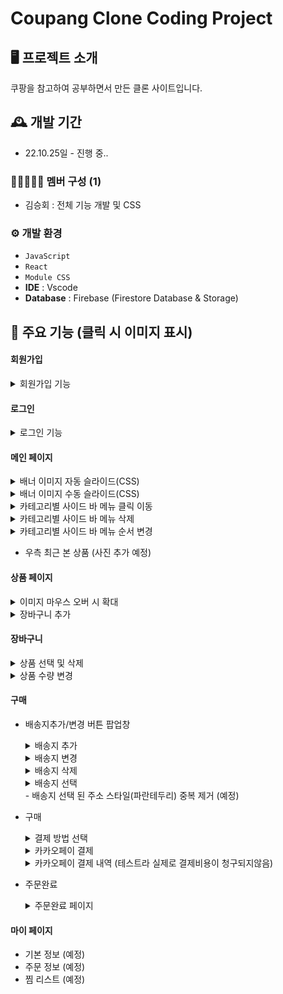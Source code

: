 # Coupang Clone Coding Project

## 🖥️ 프로젝트 소개
쿠팡을 참고하여 공부하면서 만든 클론 사이트입니다.
<br>

## 🕰️ 개발 기간
* 22.10.25일 - 진행 중..

### 👩🏻‍🤝‍🧑🏼 멤버 구성 (1)
- 김승회 : 전체 기능 개발 및 CSS

### ⚙️ 개발 환경
- `JavaScript`
- `React`
- `Module CSS`
- **IDE** : Vscode
- **Database** : Firebase (Firestore Database & Storage)

## 📌 주요 기능 (클릭 시 이미지 표시)
#### 회원가입 
<details markdown="1">
  <summary>회원가입 기능</summary>
  <img src="https://user-images.githubusercontent.com/50831567/233810758-6fc74848-159b-404b-a604-1d067867e9fd.gif" alt="회원가입"/>
</details>


#### 로그인
<details markdown="1">
  <summary>로그인 기능</summary>
  <img src="https://user-images.githubusercontent.com/50831567/233810787-fa72da36-6030-47dc-a2fe-beb8e7624fea.gif" alt="로그인"/>
</details>


#### 메인 페이지 
<details markdown="1">
  <summary>배너 이미지 자동 슬라이드(CSS)</summary>
  <img src="https://user-images.githubusercontent.com/50831567/233810792-f2baf7a6-8e05-490c-ae24-a801e2717e07.gif" alt="슬라이드1"/>
</details>

<details markdown="1">
  <summary>배너 이미지 수동 슬라이드(CSS)</summary>
  <img src="https://user-images.githubusercontent.com/50831567/233810794-c8c20327-fa6b-4dcc-8e8c-76c79c2c1a82.gif" alt="슬라이드2"/>
</details>

<details markdown="1">
  <summary>카테고리별 사이드 바 메뉴 클릭 이동</summary>
  <img src="https://user-images.githubusercontent.com/50831567/233810801-54595ab2-3d30-4059-9d11-1628d3e52ee2.gif" alt="클릭 이동"/>
</details>

<details markdown="1">
  <summary>카테고리별 사이드 바 메뉴 삭제</summary>
  <img src="https://user-images.githubusercontent.com/50831567/233810829-f6a47cee-61e6-4b7d-9ba5-7daed00aaea9.gif" alt="없애기"/>
</details>

<details markdown="1">
  <summary>카테고리별 사이드 바 메뉴 순서 변경</summary>
  <img src="https://user-images.githubusercontent.com/50831567/233810873-ae8e29a3-be1b-466d-b887-c7d7da30d067.gif" alt="순서 변경"/>
</details>

- 우측 최근 본 상품 (사진 추가 예정)

#### 상품 페이지
<details markdown="1">
  <summary>이미지 마우스 오버 시 확대</summary>
  <img src="https://user-images.githubusercontent.com/50831567/233810888-0a0b50f3-c462-4d36-85d0-8828848eab40.gif" alt="상품 확대"/>
</details>

<details markdown="1">
  <summary>장바구니 추가</summary>
  <img src="https://user-images.githubusercontent.com/50831567/233810890-6bc20529-ae1c-41b0-912c-1b740b1a04a1.gif" alt="장바구니 추가"/>
</details>

#### 장바구니
  <details markdown="1">
    <summary>상품 선택 및 삭제</summary>
    <img src="https://user-images.githubusercontent.com/50831567/233810923-1147662a-eb07-4168-ba46-411285e6840e.gif" alt="장바구니 선택/삭제"/>
  </details>

  <details markdown="1">
    <summary>상품 수량 변경</summary>
    <img src="https://user-images.githubusercontent.com/50831567/233810925-61c3213d-8b4f-4789-bcb0-0173e8a8288e.gif" alt="장바구니 수량 변경"/>
  </details>

#### 구매
- 배송지추가/변경 버튼 팝업창
    <details markdown="1">
      <summary>배송지 추가</summary>
      <img src="https://user-images.githubusercontent.com/50831567/233810926-b8e498ca-6a8a-4ec7-a32e-088a6031e3d8.gif" alt="배송지 추가"/>
    </details>
    <details markdown="1">
      <summary>배송지 변경</summary>
      <img src="https://github.com/butterbeetle/coupangpang/assets/50831567/b49fc179-7d48-4ec6-bd01-db434e97b49a" alt="배송지 변경"/>
    </details>
    <details markdown="1">
      <summary>배송지 삭제</summary>
      <img src="https://github.com/butterbeetle/coupangpang/assets/50831567/577981aa-5cdd-4370-ab56-ca532a15b59d" alt="배송지 삭제"/>
    </details>
    <details markdown="1">
      <summary>배송지 선택</summary>
      <img src="https://github.com/butterbeetle/coupangpang/assets/50831567/2c8c8af9-7ee1-4e01-b053-b6392eae029f" alt="배송지 선택"/>
    </details>
  - 배송지 선택 된 주소 스타일(파란테두리) 중복 제거 (예정)
  
- 구매
    <details markdown="1">
      <summary>결제 방법 선택</summary>
      <img src="https://github.com/butterbeetle/coupangpang/assets/50831567/f68170a6-5cb3-400a-89c0-de4e3e9d4723" alt="결제방법 선택"/>
    </details>
    <details markdown="1">
      <summary>카카오페이 결제</summary>
      <img src="https://github.com/butterbeetle/coupangpang/assets/50831567/3a9e61cf-1915-4fca-ab28-d423e76e4e71" alt="카카오페이 결제"/>
    </details>
    <details markdown="1">
      <summary>카카오페이 결제 내역 (테스트라 실제로 결제비용이 청구되지않음)</summary>
      <img src="https://github.com/butterbeetle/coupangpang/assets/50831567/bfc8cfae-e658-42d8-bcad-e44efd3b80fb" alt="카카오페이 결제 내역"/>
    </details>
- 주문완료 
  <details markdown="1">
      <summary>주문완료 페이지</summary>
      <img src="https://github.com/butterbeetle/coupangpang/assets/50831567/078f5c17-30b2-4d03-91b4-a168a16d14a2" alt="주문완료 페이지"/>
    </details>
  
#### 마이 페이지 
- 기본 정보 (예정)
- 주문 정보 (예정)
- 찜 리스트 (예정)
